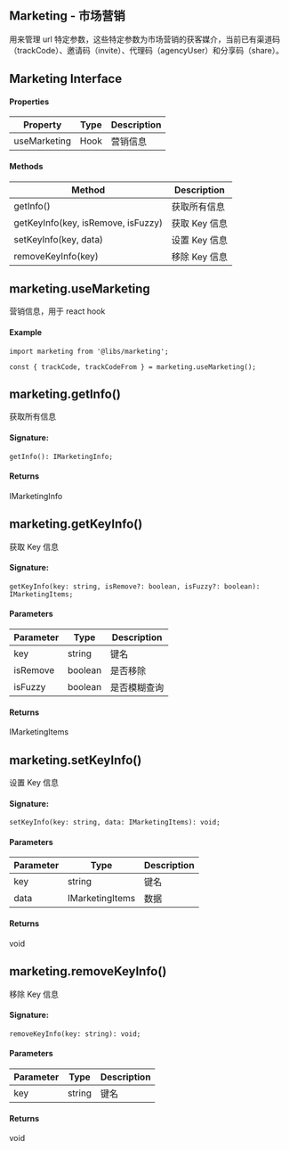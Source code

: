 ## Marketing - 市场营销

用来管理 url 特定参数，这些特定参数为市场营销的获客媒介，当前已有渠道码（trackCode）、邀请码（invite）、代理码（agencyUser）和分享码（share）。

## Marketing Interface

#### Properties

| Property     | Type | Description |
| ------------ | ---- | ----------- |
| useMarketing | Hook | 营销信息    |

#### Methods

| Method                             | Description   |
| ---------------------------------- | ------------- |
| getInfo()                          | 获取所有信息  |
| getKeyInfo(key, isRemove, isFuzzy) | 获取 Key 信息 |
| setKeyInfo(key, data)              | 设置 Key 信息 |
| removeKeyInfo(key)                 | 移除 Key 信息 |

## marketing.useMarketing

营销信息，用于 react hook

#### Example

```
import marketing from '@libs/marketing';

const { trackCode, trackCodeFrom } = marketing.useMarketing();

```

## marketing.getInfo()

获取所有信息

#### Signature:

```
getInfo(): IMarketingInfo;

```

#### Returns

IMarketingInfo

## marketing.getKeyInfo()

获取 Key 信息

#### Signature:

```
getKeyInfo(key: string, isRemove?: boolean, isFuzzy?: boolean): IMarketingItems;

```

#### Parameters

| Parameter | Type    | Description  |
| --------- | ------- | ------------ |
| key       | string  | 键名         |
| isRemove  | boolean | 是否移除     |
| isFuzzy   | boolean | 是否模糊查询 |

#### Returns

IMarketingItems

## marketing.setKeyInfo()

设置 Key 信息

#### Signature:

```
setKeyInfo(key: string, data: IMarketingItems): void;

```

#### Parameters

| Parameter | Type            | Description |
| --------- | --------------- | ----------- |
| key       | string          | 键名        |
| data      | IMarketingItems | 数据        |

#### Returns

void

## marketing.removeKeyInfo()

移除 Key 信息

#### Signature:

```
removeKeyInfo(key: string): void;

```

#### Parameters

| Parameter | Type   | Description |
| --------- | ------ | ----------- |
| key       | string | 键名        |

#### Returns

void
